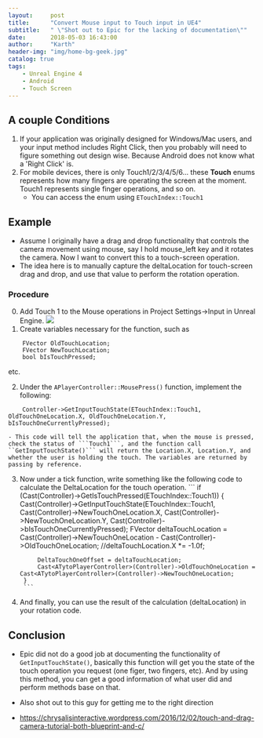 ```yaml
---
layout:     post
title:      "Convert Mouse input to Touch input in UE4"
subtitle:   " \"Shot out to Epic for the lacking of documentation\""
date:       2018-05-03 16:43:00
author:     "Karth"
header-img: "img/home-bg-geek.jpg"
catalog: true
tags:
    - Unreal Engine 4
    - Android 
    - Touch Screen
---
```


## A couple Conditions ##
1. If your application was originally designed for Windows/Mac users, and your input method includes Right Click, then you probably will need to figure something out design wise. Because Android does not know what a 'Right Click' is.
2. For mobile devices, there is only Touch1/2/3/4/5/6... these **Touch** enums represents how many fingers are operating the screen at the moment. Touch1 represents single finger operations, and so on. 
	- You can access the enum using ```ETouchIndex::Touch1```

## Example ##
- Assume I originally have a drag and drop functionality that controls the camera movement using mouse, say I hold mouse_left key and it rotates the camera. Now I want to convert this to a touch-screen operation.
- The idea here is to manually capture the deltaLocation for touch-screen drag and drop, and use that value to perform the rotation operation.

### Procedure ###
0. Add Touch 1 to the Mouse operations in Project Settings->Input in Unreal Engine.
![](https://i.imgur.com/XFZ00o8.png)
1. Create variables necessary for the function, such as
```
	FVector OldTouchLocation; 
	FVector NewTouchLocation; 
	bool bIsTouchPressed;
```
etc.

2. Under the ```APlayerController::MousePress()``` function, implement the following:
```
	Controller->GetInputTouchState(ETouchIndex::Touch1, OldTouchOneLocation.X, OldTouchOneLocation.Y, bIsTouchOneCurrentlyPressed);
```

	- This code will tell the application that, when the mouse is pressed, check the status of ```Touch1```, and the function call ``GetInputTouchState()``` will return the Location.X, Location.Y, and whether the user is holding the touch. The variables are returned by passing by reference.

3. Now under a tick function, write something like the following code to calculate the DeltaLocation for the touch operation. 
		```
		if (Cast<ATytoPlayerController>(Controller)->GetIsTouchPressed(ETouchIndex::Touch1)) {
			Cast<ATytoPlayerController>(Controller)->GetInputTouchState(ETouchIndex::Touch1, Cast<ATytoPlayerController>(Controller)->NewTouchOneLocation.X, Cast<ATytoPlayerController>(Controller)->NewTouchOneLocation.Y, Cast<ATytoPlayerController>(Controller)->bIsTouchOneCurrentlyPressed);
			FVector deltaTouchLocation = Cast<ATytoPlayerController>(Controller)->NewTouchOneLocation - Cast<ATytoPlayerController>(Controller)->OldTouchOneLocation;
			//deltaTouchLocation.X *= -1.0f;

			DeltaTouchOneOffset = deltaTouchLocation;
			Cast<ATytoPlayerController>(Controller)->OldTouchOneLocation = Cast<ATytoPlayerController>(Controller)->NewTouchOneLocation;
		}
		```
4. And finally, you can use the result of the calculation (deltaLocation) in your rotation code.

## Conclusion ##
- Epic did not do a good job at documenting the functionality of ```GetInputTouchState()```, basically this function will get you the state of the touch operation you request (one figer, two fingers, etc). And by using this method, you can get a good information of what user did and perform methods base on that.

- Also shot out to this guy for getting me to the right direction
- https://chrysalisinteractive.wordpress.com/2016/12/02/touch-and-drag-camera-tutorial-both-blueprint-and-c/